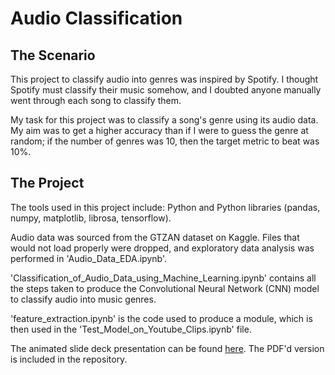# Audio Classification
## The Scenario

This project to classify audio into genres was inspired by Spotify. I thought Spotify must classify their music somehow, and I doubted anyone manually went through each song to classify them. 

My task for this project was to classify a song's genre using its audio data. My aim was to get a higher accuracy than if I were to guess the genre at random; if the number of genres was 10, then the target metric to beat was 10%.


## The Project

The tools used in this project include: Python and Python libraries (pandas, numpy, matplotlib, librosa, tensorflow).

Audio data was sourced from the GTZAN dataset on Kaggle. Files that would not load properly were dropped, and exploratory data analysis was performed in 'Audio_Data_EDA.ipynb'. 

'Classification_of_Audio_Data_using_Machine_Learning.ipynb' contains all the steps taken to produce the Convolutional Neural Network (CNN) model to classify audio into music genres. 

'feature_extraction.ipynb' is the code used to produce a module, which is then used in the 'Test_Model_on_Youtube_Clips.ipynb' file. 

The animated slide deck presentation can be found [here](https://www.canva.com/design/DAGJ_ayphRI/afFF12HA3axhxRTSc2otRA/view?utm_content=DAGJ_ayphRI&utm_campaign=designshare&utm_medium=link&utm_source=editor). The PDF'd version is included in the repository.

